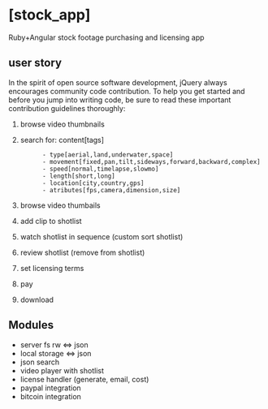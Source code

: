 [stock_app]
==================================================
Ruby+Angular stock footage purchasing and licensing app

user story
--------------------------------------

In the spirit of open source software development, jQuery always encourages community code contribution. To help you get started and before you jump into writing code, be sure to read these important contribution guidelines thoroughly:

1. browse video thumbnails
2. search for:  content[tags]
             
             - type[aerial,land,underwater,space]
             - movement[fixed,pan,tilt,sideways,forward,backward,complex]
             - speed[normal,timelapse,slowmo]
             - length[short,long]
             - location[city,country,gps]
             - atributes[fps,camera,dimension,size]

3. browse video thumbails
4. add clip to shotlist
5. watch shotlist in sequence (custom sort shotlist)
6. review shotlist (remove from shotlist)
7. set licensing terms
8. pay
9. download


Modules
--------------------------------------

- server fs rw <=> json
- local storage <=> json
- json search
- video player with shotlist
- license handler (generate, email, cost)
- paypal integration
- bitcoin integration
